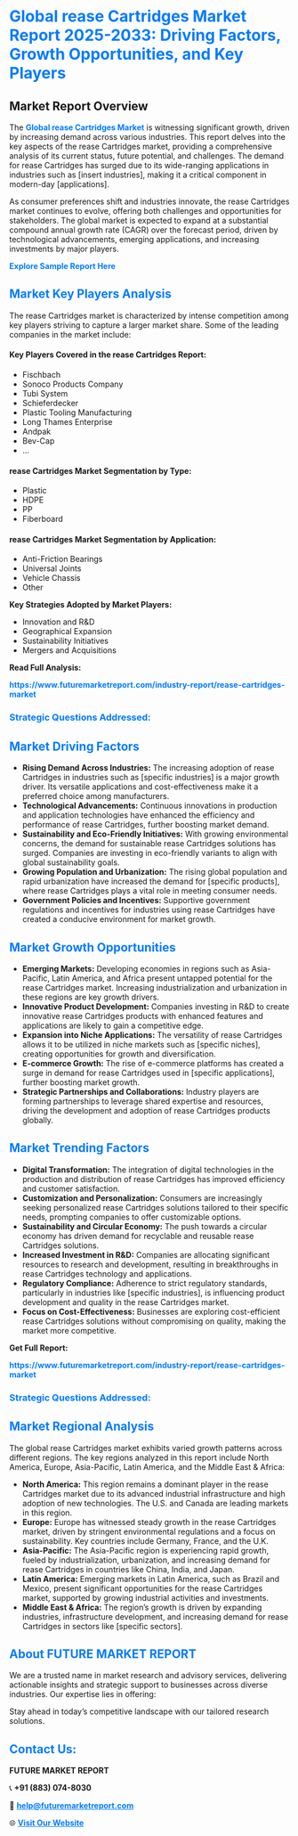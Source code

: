 <h1 style="color: #007BFF;">Global rease Cartridges Market Report 2025-2033: Driving Factors, Growth Opportunities, and Key Players</h1>

<section id="overview">
<h2>Market Report Overview</h2>
<p>The <a href="https://www.futuremarketreport.com/industry-report/rease-cartridges-market" style="color: #007BFF; text-decoration: none;"><strong>Global rease Cartridges Market</strong></a> is witnessing significant growth, driven by increasing demand across various industries. This report delves into the key aspects of the rease Cartridges market, providing a comprehensive analysis of its current status, future potential, and challenges. The demand for rease Cartridges has surged due to its wide-ranging applications in industries such as [insert industries], making it a critical component in modern-day [applications].</p>
<p>As consumer preferences shift and industries innovate, the rease Cartridges market continues to evolve, offering both challenges and opportunities for stakeholders. The global market is expected to expand at a substantial compound annual growth rate (CAGR) over the forecast period, driven by technological advancements, emerging applications, and increasing investments by major players.</p>
</section>

<section id="overview">
<p><a href="https://www.futuremarketreport.com/request-sample/reportId=97782" style="color: #007BFF; text-decoration: none;"><strong>Explore Sample Report Here</strong></a></p>
</section>

<section id="key-players">
<h2 style="color: #007BFF;">Market Key Players Analysis</h2>
<p>The rease Cartridges market is characterized by intense competition among key players striving to capture a larger market share. Some of the leading companies in the market include:</p>
<h4>Key Players Covered in the rease Cartridges Report:</h4>
<ul><li>Fischbach</li><li>Sonoco Products Company</li><li>Tubi System</li><li>Schieferdecker</li><li>Plastic Tooling Manufacturing</li><li>Long Thames Enterprise</li><li>Andpak</li><li>Bev-Cap</li><li>...</li></ul>
<h4>rease Cartridges Market Segmentation by Type:</h4>
<ul><li>Plastic</li><li>HDPE</li><li>PP</li><li>Fiberboard</li></ul>

<h4>rease Cartridges Market Segmentation by Application:</h4>
<ul><li>Anti-Friction Bearings</li><li>Universal Joints</li><li>Vehicle Chassis</li><li>Other</li></ul>
<p><strong>Key Strategies Adopted by Market Players:</strong></p>
<ul>
<li>Innovation and R&D</li>
<li>Geographical Expansion</li>
<li>Sustainability Initiatives</li>
<li>Mergers and Acquisitions</li>
</ul>
</section>

<section>
<p><strong>Read Full Analysis: </strong></p><a href="https://www.futuremarketreport.com/industry-report/rease-cartridges-market" style="color: #007BFF; text-decoration: none;"><strong>https://www.futuremarketreport.com/industry-report/rease-cartridges-market</strong></a>
<h3 style="color: #007BFF;">Strategic Questions Addressed:</h3>
</section>

<section id="driving-factors">
<h2 style="color: #007BFF;">Market Driving Factors</h2>
<ul>
<li><strong>Rising Demand Across Industries:</strong> The increasing adoption of rease Cartridges in industries such as [specific industries] is a major growth driver. Its versatile applications and cost-effectiveness make it a preferred choice among manufacturers.</li>
<li><strong>Technological Advancements:</strong> Continuous innovations in production and application technologies have enhanced the efficiency and performance of rease Cartridges, further boosting market demand.</li>
<li><strong>Sustainability and Eco-Friendly Initiatives:</strong> With growing environmental concerns, the demand for sustainable rease Cartridges solutions has surged. Companies are investing in eco-friendly variants to align with global sustainability goals.</li>
<li><strong>Growing Population and Urbanization:</strong> The rising global population and rapid urbanization have increased the demand for [specific products], where rease Cartridges plays a vital role in meeting consumer needs.</li>
<li><strong>Government Policies and Incentives:</strong> Supportive government regulations and incentives for industries using rease Cartridges have created a conducive environment for market growth.</li>
</ul>
</section>

<section id="growth-opportunities">
<h2 style="color: #007BFF;">Market Growth Opportunities</h2>
<ul>
<li><strong>Emerging Markets:</strong> Developing economies in regions such as Asia-Pacific, Latin America, and Africa present untapped potential for the rease Cartridges market. Increasing industrialization and urbanization in these regions are key growth drivers.</li>
<li><strong>Innovative Product Development:</strong> Companies investing in R&D to create innovative rease Cartridges products with enhanced features and applications are likely to gain a competitive edge.</li>
<li><strong>Expansion into Niche Applications:</strong> The versatility of rease Cartridges allows it to be utilized in niche markets such as [specific niches], creating opportunities for growth and diversification.</li>
<li><strong>E-commerce Growth:</strong> The rise of e-commerce platforms has created a surge in demand for rease Cartridges used in [specific applications], further boosting market growth.</li>
<li><strong>Strategic Partnerships and Collaborations:</strong> Industry players are forming partnerships to leverage shared expertise and resources, driving the development and adoption of rease Cartridges products globally.</li>
</ul>
</section>

<section id="trending-factors">
<h2 style="color: #007BFF;">Market Trending Factors</h2>
<ul>
<li><strong>Digital Transformation:</strong> The integration of digital technologies in the production and distribution of rease Cartridges has improved efficiency and customer satisfaction.</li>
<li><strong>Customization and Personalization:</strong> Consumers are increasingly seeking personalized rease Cartridges solutions tailored to their specific needs, prompting companies to offer customizable options.</li>
<li><strong>Sustainability and Circular Economy:</strong> The push towards a circular economy has driven demand for recyclable and reusable rease Cartridges solutions.</li>
<li><strong>Increased Investment in R&D:</strong> Companies are allocating significant resources to research and development, resulting in breakthroughs in rease Cartridges technology and applications.</li>
<li><strong>Regulatory Compliance:</strong> Adherence to strict regulatory standards, particularly in industries like [specific industries], is influencing product development and quality in the rease Cartridges market.</li>
<li><strong>Focus on Cost-Effectiveness:</strong> Businesses are exploring cost-efficient rease Cartridges solutions without compromising on quality, making the market more competitive.</li>
</ul>
</section>

<section>
<p><strong>Get Full Report: </strong></p><a href="https://www.futuremarketreport.com/industry-report/rease-cartridges-market" style="color: #007BFF; text-decoration: none;"><strong>https://www.futuremarketreport.com/industry-report/rease-cartridges-market</strong></a>
<h3 style="color: #007BFF;">Strategic Questions Addressed:</h3>
</section>


<section id="regional-analysis">
<h2 style="color: #007BFF;">Market Regional Analysis</h2>
<p>The global rease Cartridges market exhibits varied growth patterns across different regions. The key regions analyzed in this report include North America, Europe, Asia-Pacific, Latin America, and the Middle East & Africa:</p>
<ul>
<li><strong>North America:</strong> This region remains a dominant player in the rease Cartridges market due to its advanced industrial infrastructure and high adoption of new technologies. The U.S. and Canada are leading markets in this region.</li>
<li><strong>Europe:</strong> Europe has witnessed steady growth in the rease Cartridges market, driven by stringent environmental regulations and a focus on sustainability. Key countries include Germany, France, and the U.K.</li>
<li><strong>Asia-Pacific:</strong> The Asia-Pacific region is experiencing rapid growth, fueled by industrialization, urbanization, and increasing demand for rease Cartridges in countries like China, India, and Japan.</li>
<li><strong>Latin America:</strong> Emerging markets in Latin America, such as Brazil and Mexico, present significant opportunities for the rease Cartridges market, supported by growing industrial activities and investments.</li>
<li><strong>Middle East & Africa:</strong> The region’s growth is driven by expanding industries, infrastructure development, and increasing demand for rease Cartridges in sectors like [specific sectors].</li>
</ul>
</section>

<footer>
<h2 style="color: #007BFF;">About FUTURE MARKET REPORT</h2>
<p>We are a trusted name in market research and advisory services, delivering actionable insights and strategic support to businesses across diverse industries. Our expertise lies in offering:</p>

<p>Stay ahead in today’s competitive landscape with our tailored research solutions.</p>

<h2 style="color: #007BFF;">Contact Us:</h2>
<p><strong>FUTURE MARKET REPORT</strong></p>
<p>📞 <strong>+91 (883) 074-8030</strong></p>
<p>📧 <strong><a href="mailto:help@futuremarketreport.com" style="color: #007BFF;">help@futuremarketreport.com</a></strong></p>
<p>🌐 <strong><a href="https://www.futuremarketreport.com/" style="color: #007BFF;">Visit Our Website</a></strong></p>
</footer>